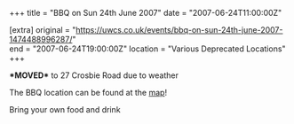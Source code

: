 +++
title = "BBQ on Sun 24th June 2007"
date = "2007-06-24T11:00:00Z"

[extra]
original = "https://uwcs.co.uk/events/bbq-on-sun-24th-june-2007-1474488996287/"    
end = "2007-06-24T19:00:00Z"
location = "Various Deprecated Locations"
+++

**\*MOVED\*** to 27 Crosbie Road due to weather

The BBQ location can be found at the [map](http://www.bucko.me.uk/images/maptocrosbie.png)\!

Bring your own food and drink

